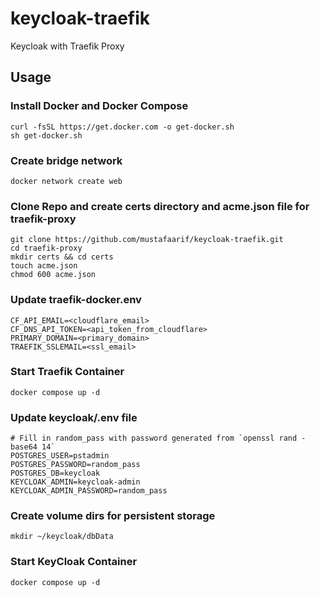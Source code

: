 # keycloak-traefik
Keycloak with Traefik Proxy

## Usage

### Install Docker and Docker Compose
```
curl -fsSL https://get.docker.com -o get-docker.sh
sh get-docker.sh
```

### Create bridge network
```
docker network create web
```

### Clone Repo and create certs directory and acme.json file for traefik-proxy
```
git clone https://github.com/mustafaarif/keycloak-traefik.git
cd traefik-proxy
mkdir certs && cd certs
touch acme.json
chmod 600 acme.json
```
### Update traefik-docker.env
```
CF_API_EMAIL=<cloudflare_email>
CF_DNS_API_TOKEN=<api_token_from_cloudflare>
PRIMARY_DOMAIN=<primary_domain>
TRAEFIK_SSLEMAIL=<ssl_email>
```
### Start Traefik Container
```
docker compose up -d
```
### Update keycloak/.env file 
```
# Fill in random_pass with password generated from `openssl rand -base64 14`
POSTGRES_USER=pstadmin
POSTGRES_PASSWORD=random_pass
POSTGRES_DB=keycloak
KEYCLOAK_ADMIN=keycloak-admin
KEYCLOAK_ADMIN_PASSWORD=random_pass
```
### Create volume dirs for persistent storage
```
mkdir ~/keycloak/dbData
```
### Start KeyCloak Container
```
docker compose up -d
```
